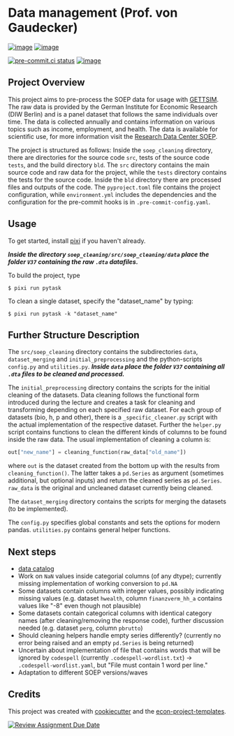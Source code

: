 # Data management (Prof. von Gaudecker)

[![image](https://img.shields.io/github/actions/workflow/status/felixschmitz/soep_cleaning/main.yml?branch=main)](https://github.com/felixschmitz/soep_cleaning/actions?query=branch%3Amain)
[![image](https://codecov.io/gh/felixschmitz/soep_cleaning/branch/main/graph/badge.svg)](https://codecov.io/gh/felixschmitz/soep_cleaning)

[![pre-commit.ci status](https://results.pre-commit.ci/badge/github/felixschmitz/soep_cleaning/main.svg)](https://results.pre-commit.ci/latest/github/felixschmitz/soep_cleaning/main)
[![image](https://img.shields.io/badge/code%20style-black-000000.svg)](https://github.com/psf/black)

## Project Overview

This project aims to pre-process the SOEP data for usage with
[GETTSIM](https://github.com/iza-institute-of-labor-economics/gettsim). The raw data is
provided by the German Institute for Economic Research (DIW Berlin) and is a panel
dataset that follows the same individuals over time. The data is collected annually and
contains information on various topics such as income, employment, and health. The data
is available for scientific use, for more information visit the
[Research Data Center SOEP](https://www.diw.de/en/diw_01.c.678568.en/research_data_center_soep.html).

The project is structured as follows: Inside the `soep_cleaning` directory, there are
directories for the source code `src`, tests of the source code `tests`, and the build
directory `bld`. The `src` directory contains the main source code and raw data for the
project, while the `tests` directory contains the tests for the source code. Inside the
`bld` directory there are processed files and outputs of the code. The `pyproject.toml`
file contains the project configuration, while `environment.yml` includes the
dependencies and the configuration for the pre-commit hooks is in
`.pre-commit-config.yaml`.

## Usage

To get started, install [pixi](https://prefix.dev/docs/pixi/overview#installation) if
you haven't already.

**_Inside the directory `soep_cleaning/src/soep_cleaning/data` place the folder `V37`
containing the raw `.dta` datafiles._**

To build the project, type

```console
$ pixi run pytask
```

To clean a single dataset, specify the "dataset_name" by typing:

```console
$ pixi run pytask -k "dataset_name"
```

## Further Structure Description

The `src/soep_cleaning` directory contains the subdirectories `data`, `dataset_merging`
and `initial_preprocessing` and the python-scripts `config.py` and `utilities.py`.
**_Inside `data` place the folder `V37` containing all `.dta` files to be cleaned and
processed._**

The `initial_preprocessing` directory contains the scripts for the initial cleaning of
the datasets. Data cleaning follows the functional form introduced during the lecture
and creates a task for cleaning and transforming depending on each specified raw
dataset. For each group of datasets (bio, h, p and other), there is a
`_specific_cleaner.py` script with the actual implementation of the respective dataset.
Further the `helper.py` script contains functions to clean the different kinds of
columns to be found inside the raw data. The usual implementation of cleaning a column
is:

```python
out["new_name"] = cleaning_function(raw_data["old_name"])
```

where `out` is the dataset created from the bottom up with the results from
`cleaning_function()`. The latter takes a `pd.Series` as argument (sometimes additional,
but optional inputs) and return the cleaned series as `pd.Series`. `raw_data` is the
original and uncleaned dataset currently being cleaned.

The `dataset_merging` directory contains the scripts for merging the datasets (to be
implemented).

The `config.py` specifies global constants and sets the options for modern pandas.
`utilities.py` contains general helper functions.

## Next steps

- [data catalog](https://pytask-dev.readthedocs.io/en/stable/tutorials/using_a_data_catalog.html)
- Work on `NaN` values inside categorial columns (of any dtype); currently missing
  implementation of working conversion to `pd.NA`
- Some datasets contain columns with integer values, possibly indicating missing values
  (e.g. dataset `hwealth`, column `finanzverm_hh_a` contains values like "-8" even
  though not plausible)
- Some datasets contain categorical columns with identical category names (after
  cleaning/removing the response code), further discussion needed (e.g. dataset `perg`,
  column `pbrutto`)
- Should cleaning helpers handle empty series differently? (currently no error being
  raised and an empty `pd.Series` is being returned)
- Uncertain about implementation of file that contains words that will be ignored by
  `codespell` (currently `.codespell-wordlist.txt`) -> `.codespell-wordlist.yaml`, but
  "File must contain 1 word per line."
- Adaptation to different SOEP versions/waves

## Credits

This project was created with [cookiecutter](https://github.com/audreyr/cookiecutter)
and the
[econ-project-templates](https://github.com/OpenSourceEconomics/econ-project-templates).

[![Review Assignment Due Date](https://classroom.github.com/assets/deadline-readme-button-24ddc0f5d75046c5622901739e7c5dd533143b0c8e959d652212380cedb1ea36.svg)](https://classroom.github.com/a/EVOsE4mq)
